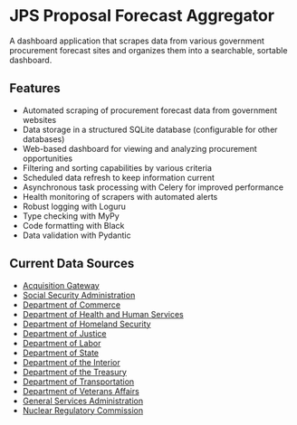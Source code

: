 # JPS Proposal Forecast Aggregator

A dashboard application that scrapes data from various government procurement forecast sites and organizes them into a searchable, sortable dashboard.

## Features

- Automated scraping of procurement forecast data from government websites
- Data storage in a structured SQLite database (configurable for other databases)
- Web-based dashboard for viewing and analyzing procurement opportunities
- Filtering and sorting capabilities by various criteria
- Scheduled data refresh to keep information current
- Asynchronous task processing with Celery for improved performance
- Health monitoring of scrapers with automated alerts
- Robust logging with Loguru
- Type checking with MyPy
- Code formatting with Black
- Data validation with Pydantic

## Current Data Sources

- [Acquisition Gateway](https://acquisitiongateway.gov/forecast)
- [Social Security Administration](https://www.ssa.gov/oag/business/forecast.html)
- [Department of Commerce](https://www.commerce.gov/oam/industry/procurement-forecasts)
- [Department of Health and Human Services](https://osdbu.hhs.gov/industry/opportunity-forecast)
- [Department of Homeland Security](https://apfs-cloud.dhs.gov/forecast)
- [Department of Justice](https://www.justice.gov/jmd/doj-forecast-contracting-opportunities)
- [Department of Labor](https://acquisitiongateway.gov/forecast)
- [Department of State](https://www.state.gov/procurement-forecast)
- [Department of the Interior](https://acquisitiongateway.gov/forecast)
- [Department of the Treasury](https://osdbu.forecast.treasury.gov)
- [Department of Transportation](https://www.transportation.gov/osdbu/procurement-assistance/summary-forecast)
- [Department of Veterans Affairs](https://acquisitiongateway.gov/forecast)
- [General Services Administration](https://acquisitiongateway.gov/forecast)
- [Nuclear Regulatory Commission](https://acquisitiongateway.gov/forecast)
